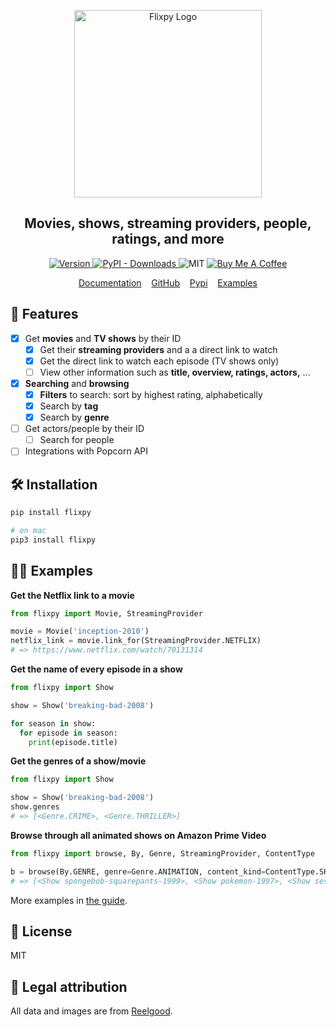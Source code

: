 <p align="center">
  <img src="images/logo.png?" width=300 alt="Flixpy Logo">
</p>
<h2 align="center">Movies, shows, streaming providers, people, ratings, and more</h2>


<p align="center">
  <a href="https://pypi.org/project/flixpy/">
    <img src="https://img.shields.io/pypi/v/flixpy?color=blue&style=flat-square" alt="Version" />
  </a>
  <a href="https://pypi.org/project/flixpy/">
    <img alt="PyPI - Downloads" src="https://img.shields.io/pypi/dm/flixpy?color=red&style=flat-square" />
  </a>

  <img src="https://img.shields.io/github/license/ninest/flixpy?style=flat-square" alt="MIT" />
  <a href="https://www.buymeacoffee.com/ninest">
    <img src="https://img.shields.io/badge/Donate-Buy%20Me%20A%20Coffee-orange.svg?style=flat-square" alt="Buy Me A Coffee">
  </a>
</p>

<p align="center">
	<a href="https://flixpy.now.sh/">Documentation</a>&nbsp;&nbsp;&nbsp;
  <a href="https://github.com/ninest/flixpy">GitHub</a>&nbsp;&nbsp;&nbsp;
	<a href="https://pypi.org/project/flixpy/">Pypi</a>&nbsp;&nbsp;&nbsp;
  <a href="https://flixpy.now.sh/examples/">Examples</a>
</p>


## 🚀 Features
- [x] Get **movies** and **TV shows** by their ID
  - [x] Get their **streaming providers** and a a direct link to watch
  - [x] Get the direct link to watch each episode (TV shows only)
  - [ ] View other information such as **title, overview, ratings, actors,** ...
- [x] **Searching** and **browsing**
  - [x] **Filters** to search: sort by highest rating, alphabetically
  - [x] Search by **tag**
  - [x] Search by **genre**
- [ ] Get actors/people by their ID
  - [ ] Search for people
- [ ] Integrations with Popcorn API

## 🛠 Installation
```bash
pip install flixpy

# on mac
pip3 install flixpy
```

## 🏳️‍🌈 Examples

**Get the Netflix link to a movie**
```python
from flixpy import Movie, StreamingProvider

movie = Movie('inception-2010')
netflix_link = movie.link_for(StreamingProvider.NETFLIX)
# => https://www.netflix.com/watch/70131314
```

**Get the name of every episode in a show**
```python
from flixpy import Show

show = Show('breaking-bad-2008')

for season in show:
  for episode in season:
    print(episode.title)
```

**Get the genres of a show/movie**
```python
from flixpy import Show

show = Show('breaking-bad-2008')
show.genres
# => [<Genre.CRIME>, <Genre.THRILLER>]
```

**Browse through all animated shows on Amazon Prime Video**
```python
from flixpy import browse, By, Genre, StreamingProvider, ContentType

b = browse(By.GENRE, genre=Genre.ANIMATION, content_kind=ContentType.SHOW, streaming_provider=StreamingProvider.AMAZON_PRIME)
# => [<Show spongebob-squarepants-1999>, <Show pokemon-1997>, <Show sesame-street-1969>, ...]
```

More examples in [the guide](https://flixpy.now.sh/examples).

<!-- ## 😱 Issues and limitations
Coming soon -->

## 📜 License
MIT

## 🔖 Legal attribution
All data and images are from [Reelgood](https://reelgood.com/).